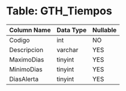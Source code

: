 # Table: GTH_Tiempos

| Column Name | Data Type | Nullable |
|-------------|-----------|----------|
| Codigo | int | NO |
| Descripcion | varchar | YES |
| MaximoDias | tinyint | YES |
| MinimoDias | tinyint | YES |
| DiasAlerta | tinyint | YES |
